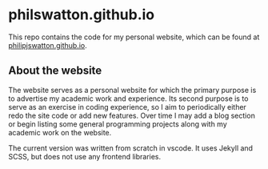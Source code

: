 # philswatton.github.io

This repo contains the code for my personal website, which can be found at [philipjswatton.github.io](https://philipjswatton.github.io).

## About the website

The website serves as a personal website for which the primary purpose is to advertise my academic work and experience. Its second purpose is to serve as an exercise in coding experience, so I aim to periodically either redo the site code or add new features. Over time I may add a blog section or begin listing some general programming projects along with my academic work on the website.

The current version was written from scratch in vscode. It uses Jekyll and SCSS, but does not use any frontend libraries.
